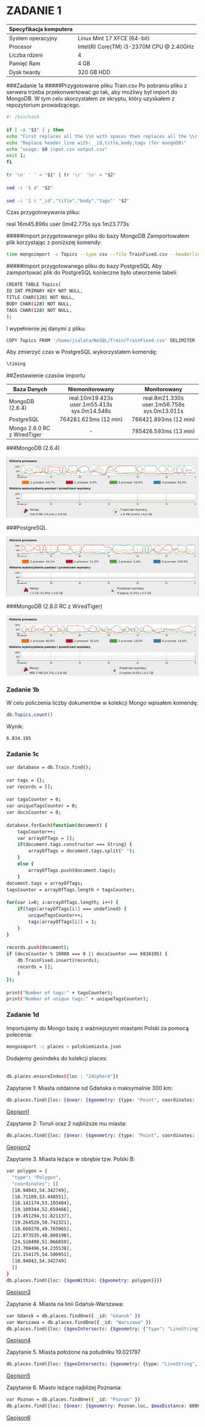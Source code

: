 ZADANIE 1
=====


|Specyfikacja komputera |                                         |
|-----------------------|-----------------------------------------|
| System operacyjny     | Linux Mint 17 XFCE (64-bit)             |
| Procesor              | Intel(R) Core(TM) i3-2370M CPU @ 2.40GHz|
| Liczba rdzeni         | 4                                       |
| Pamięć Ram            | 4 GB                                    |
| Dysk twardy           | 320 GB HDD                              |


###Zadanie 1a
#####Przygotowanie pliku Train.csv
Po pobraniu pliku z serwera trzeba przekonwertować go tak, aby możliwy był import do MongoDB.
W tym celu skorzystałem ze skryptu, który uzyskałem z repozytorium prowadzącego.
```sh
#! /bin/bash

if [ -z "$1" ] ; then
echo "First replaces all the \\n with spaces then replaces all the \\r with \\n"
echo "Replace header line with: _id,title,body,tags (for mongoDB)"
echo "usage: $0 input.csv output.csv"
exit 1;
fi

tr '\n' ' ' < "$1" | tr '\r' '\n' > "$2"

sed -i '$ d' "$2"

sed -i '1 c "_id","title","body","tags"' "$2" 
```
Czas przygotowywania pliku:

real	16m45.896s
user	0m42.775s
sys	1m23.773s

#####Import przygotowanego pliku do bazy MongoDB
Zaimportowałem plik korzystając z poniższej komendy:
```sh
time mongoimport -c Topics --type csv --file TrainFixed.csv --headerline
```
#####Import przygotowanego pliku do bazy PostgreSQL
Aby zaimportować plik do PostgreSQL konieczne było utworzenie tabeli:
```sh
CREATE TABLE Topics(
ID INT PRIMARY KEY NOT NULL,
TITLE CHAR(128) NOT NULL,
BODY CHAR(128) NOT NULL,
TAGS CHAR(128) NOT NULL,
);
```
I wypełnienie jej danymi z pliku:
```sh
COPY Topics FROM '/home/jsalata/NoSQL/Train/TrainFixed.csv' DELIMITER ',' CSV;
```
Aby zmierzyć czas w PostgreSQL wykorzystałem komendę:
```sh
\timing
```
##Zestawienie czasów importu

| Baza Danych |                    Niemonitorowany             |                    Monitorowany          |
|-------------|:----------------------------------------------:|:----------------------------------------:|
|   MongoDB (2.6.4)   | real.10m19.423s  user.1m55.413s  sys.0m14.548s | real.8m21.330s  user.1m56.758s  sys.0m13.011s|
| PostgreSQL  |  764281.623ms (12 min) |   766421.893ms (12 min)   |   
| Mongo 2.8.0 RC z WiredTiger  |   -     |  785426.593ms (13 min) | 

###MongoDB (2.6.4)

![Alt text](https://raw.githubusercontent.com/jsalata/NoSQL/master/images/mongo264.png)

###PostgreSQL

![Alt text](https://raw.githubusercontent.com/jsalata/NoSQL/master/images/psql.png)

###MongoDB (2.8.0 RC z WiredTiger)

![Alt text](https://raw.githubusercontent.com/jsalata/NoSQL/master/images/mongo280.png)

### Zadanie 1b
W celu policzenia liczby dokumentów w kolekcji Mongo wpisałem komendę:
```sh
db.Topics.count()
```
Wynik:
```sh
6.034.195
```
### Zadanie 1c
```sh
var database = db.Train.find();

var tags = {};
var records = [];

var tagsCounter = 0;
var uniqueTagsCounter = 0;
var docsCounter = 0;

database.forEach(function(document) {
    tagsCounter++;
    var arrayOfTags = [];
    if(document.tags.constructor === String) {
        arrayOfTags = document.tags.split(" ");
    } 
    else { 
        arrayOfTags.push(document.tags);
    }
document.tags = arrayOfTags;
tagsCounter = arrayOfTags.length + tagsCounter;

for(var i=0; i<arrayOfTags.length; i++) {
    if(tags[arrayOfTags[i]] === undefined) {
        uniqueTagsCounter++;  
        tags[arrayOfTags[i]] = 1; 
    }
}

records.push(document);
if (docsCounter % 10000 === 0 || docsCounter === 6034195) {
    db.TrainFixed.insert(records);
    records = [];
    }
});

print("Number of tags:" + tagsCounter);
print("Number of unique tags:" + uniqueTagsCounter);
```
### Zadanie 1d
Importujemy do Mongo bazę z ważniejszymi miastami Polski za pomocą polecenia: 
```sh
mongoimport -c places < polskiemiasta.json
```
Dodajemy geoindeks do kolekcji places:
```sh

db.places.ensureIndex({loc : "2dsphere"})
```
Zapytanie 1: Miasta oddalone od Gdańska o maksymalnie 300 km:
```sh
db.places.find({loc: {$near: {$geometry: {type: "Point", coordinates: [18.62938, 54.35403]}, $maxDistance: 300000}}}).skip(1)
```
[Geojson1](https://github.com/jsalata/NoSQL/blob/master/zapytania/zapytanie1.geojson)

Zapytanie 2: Toruń oraz 2 najbliższe mu miasta:
```sh
db.places.find({loc: {$near: {$geometry: {type: "Point", coordinates: [18.613415, 53.018262]}}}}).limit(3)
```
[Geojson2](https://github.com/jsalata/NoSQL/blob/master/zapytania/zapytanie2.geojson)

Zapytanie 3. Miasta leżące w obrębie tzw. Polski B:
```sh
var polygon = {
  "type": "Polygon",
  "coordinates": [[
  [18.94043,54.342749],
  [18.71109,53.448551],
  [18.141174,53.103404],
  [19.109344,52.659466],
  [19.451294,51.821137],
  [19.264526,50.742321],
  [18.660278,49.765965],
  [22.873535,48.860198],
  [24.510498,51.066859],
  [23.708496,54.235538],
  [21.154175,54.500951],
  [18.94043,54.342749]
  ]]
}
db.places.find({loc: {$geoWithin: {$geometry: polygon}}})
```
[Geojson3](https://github.com/jsalata/NoSQL/blob/master/zapytania/zapytanie3.geojson)

Zapytanie 4. Miasta na linii Gdańsk-Warszawa:
```sh
var Gdansk = db.places.findOne({ _id: "Gdansk" })
var Warszawa = db.places.findOne({ _id: "Warszawa" })
db.places.find({loc: {$geoIntersects: {$geometry: {"type": "LineString", "coordinates": [Gdansk.loc.coordinates,Warszawa.loc.coordinates]}}}})
```
[Geojson4](https://github.com/jsalata/NoSQL/blob/master/zapytania/zapytanie4.geojson)

Zapytanie 5. Miasta położone na południku 19.021797
```sh
db.places.find({loc: {$geoIntersects: {$geometry: {type: "LineString", coordinates: [[19.021797, -90],[19.021797, 90]]}}}})
```
[Geojson5](https://github.com/jsalata/NoSQL/blob/master/zapytania/zapytanie5.geojson) 

Zapytanie 6. Miasto leżące najbliżej Poznania:
```sh
var Poznan = db.places.findOne({ _id: "Poznan" })
db.places.find({loc: {$near: {$geometry: Poznan.loc, $maxDistance: 600000}}}).skip(1).limit(1)
```
[Geojson6](https://github.com/jsalata/NoSQL/blob/master/zapytania/zapytanie6.geojson)
